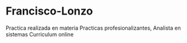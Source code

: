 # Francisco-Lonzo
Practica realizada en materia Practicas profesionalizantes, Analista en sistemas Curriculum online

